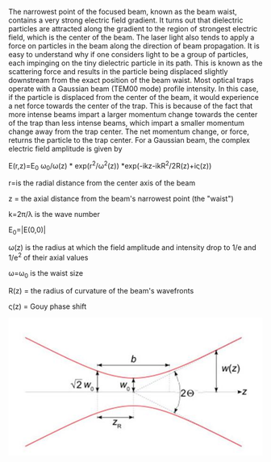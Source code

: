 The narrowest point of the focused beam, known as the beam waist, contains a very strong electric field gradient. It turns out that dielectric particles are attracted along the gradient to the region of strongest electric field, which is the center of the beam. The laser light also tends to apply a force on particles in the beam along the direction of beam propagation. It is easy to understand why if one considers light to be a group of particles, each impinging on the tiny dielectric particle in its path. This is known as the scattering force and results in the particle being displaced slightly downstream from the exact position of the beam waist. Most optical traps operate with a Gaussian beam (TEM00 mode) profile intensity. In this case, if the particle is displaced from the center of the beam, it would experience a net force towards the center of the trap. This is because of the fact that more intense beams impart a larger momentum change towards the center of the trap than less intense beams, which impart a smaller momentum change away from the trap center. The net momentum change, or force, returns the particle to the trap center. For a Gaussian beam, the complex electric field amplitude is given by 

E(r,z)=E<sub>0</sub> ω<sub>0</sub>/ω(z) * exp(r<sup>2</sup>/ω<sup>2</sup>(z)) *exp(-ikz-ikR<sup>2</sup>/2R(z)+iς(z))

r=is the radial distance from the center axis of the beam

z = the axial distance from the beam's narrowest point (the "waist")

k=2π/λ is the wave number

E<sub>0</sub>=|E(0,0)|

ω(z) is the radius at which the field amplitude and intensity drop to 1/e and 1/e<sup>2</sup> of their axial values

ω=ω<sub>0</sub> is the waist size

R(z) = the radius of curvature of the beam's wavefronts

ς(z) = Gouy phase shift

<img src="images/gaussian.jpg">                    